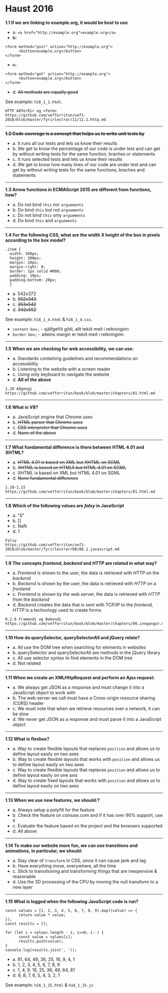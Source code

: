 # Haust 2016

**1.1 If we are linking to example.org, it would be best to use**

- a. `<a href="http://example.org">example.org</a>`
- ~~b.~~ 
```
<form method="post" action="http://example.org">
      <button>example.org</button>
</form>
```
- ~~c.~~
```
<form method="get" action="http://example.org">
      <button>example.org</button>
</form>
```
- d. ~~All methods are equally good~~

See example: `h16_1_1.html`.
```
HTTP Aðferðir og <form>
https://github.com/vefforritun/vef1-2018/blob/master/fyrirlestrar/11/11.1.http.md
```
---

**~~1.2 Code coverage is a concept that helps us to write unit tests by~~**

- a. It runs all our tests and lets us know their results
- b. We get to know the percentage of our code is under test and can get by without writing tests for the same function, braches or statements
- c. It runs selected tests and lets us know their results
- d. We get to know how many lines of our code are under test and can get by without writing tests for the same functions, braches and statements
---

**1.3 Arrow functions in ECMAScript 2015 are different from functions, how?**

- a. Do not bind `this` nor `arguements`
- b. Do bind `this` but not `arguements`
- c. Do not bind `this` only `arguements`
- d. Do bind `this` and `arguements`
---
  
**1.4 For the following CSS, what are the width X height of the box in pixels according to the box model?**
```
.item {
  width: 500px;
  height: 300px;
  margin: 20px;
  margin-right: 0;
  border: 1px solid #000;
  padding: 10px;
  padding-bottom: 20px;
  }
```
- a. 542x372
- b. ~~552x343~~
- c. ~~353x542~~
- d. ~~342x552~~

See example: `h16_1_4.html` & `h16_1_4.css`.

* `content-box;` - sjálfgefið gildi, allt tekið með í reikninginn
* `border-box;` - aðeins margin er tekið með í reikninginn
---
 
 **1.5 When we are checking for web accessibility, we can use:**
 
- a. Standards containing guidelines and recommendations on accessibility
- b. Listening to the website with a screen reader
- c. Using only keyboard to navigate the website
- d. __All of the above__
```
1.20 Aðgengi
https://github.com/vefforritun/book/blob/master/chapters/01.html.md
```
---

 **1.6 What is V8?**

- a. JavaScript engine that Chrome uses
- b. ~~HTML parser that Chrome uses~~
- c. ~~CSS interpreter that Chrome uses~~
- d. ~~None of the above~~
 ---
 
**1.7 What fundamental difference is there between HTML 4.01 and XHTML?**
 
- a. ~~HTML 4.01 is based on XML but XHTML on SGML~~
- b. ~~XHTML is based on HTML5 but HTML 4.01 on SGML~~
- c. XHTML is based on XML but HTML 4.01 on SGML
- d. ~~None fundamental difference~~
```
1.10-1.15
https://github.com/vefforritun/book/blob/master/chapters/01.html.md
```
---
 
**1.8 Which of the following values are *falsy* in JavaScript**
 
- a. "0"
- b. []
- c. NaN
- d. 1
```
Falsy
https://github.com/vefforritun/vef1-2018/blob/master/fyrirlestrar/08/08.1.javascript.md
```
---
 
**1.9 The concepts *frontend*, *backend* and *HTTP* are related in what way?**
 
- a. *Frontend* is shown to the user, the data is retrieved with *HTTP* on the *backend*
- b. *Backend* is shown by the user, the data is retrieved with *HTTP* on a *frontend*
- c. *Frontend* is shown by the web server, the data is retrieved with *HTTP* from the *backend*
- d. *Backend* creates the data that is sent with TCP/IP to the *frontend*, *HTTP* is a technology used to create forms
```
0.2.6 Framendi og Bakendi
https://github.com/vefforritun/book/blob/master/chapters/00.inngangur.md
```
--- 
 
**1.10 How do querySelector, querySelectorAll and jQuery relate?**

- a. All use the DOM tree when searching for elements in websites
- b. querySelector and querySelectorAll are methods in the jQuery library
- c. All use selector syntax to find elements in the DOM tree
- d. Not related
---

**1.11 When we create an XMLHttpRequest and perform an Ajax request:**

- a. We always get JSON as a response and must change it into a JavaScript object to work with
- b. The web server we call must have a Cross-origin resource sharing (CORS) header
- c. We must note that when we retrieve resources over a network, it can be slow
- d. We never get JSON as a response and must parse it into a JavaScript object
---

**1.12 What is flexbox?**

- a. Way to create flexible layouts that replaces `position` and allows us to define layout easily on two axes
- b. Way to create flexible layouts that works with `position` and allows us to define layout easily on two axes
- c. Way to create flexible layouts that replaces `position` and allows us to define layout easily on one axis
- d. Way to create fixed layouts that works with `position` and allows us to define layout easily on two axes
---

**1.13 When we use new features, we should:?**

- a. Always setup a polyfill for the feature
- b. Check the feature on *caniuse.com* and if it has over 90% support, use it
- c. Evaluate the feature based on the project and the browsers supported
- d. All above
---

**1.14 To make our website more fun, we can use transitions and animations, in particular, we should:**

- a. Stay clear of `transform` in CSS, since it can cause jank and lag
- b. Have everything move, everywhere, all the time
- c. Stick to transitioning and transforming things that are inexpensive & reasonable
- d. Use the 3D processing of the CPU by moving the null transform to a new layer
---

**1.15 What is logged when the following JavaScript code is run?**
```
const values = [1, 2, 3, 4, 5, 6, 7, 8, 9].map((value) => {
      return value * value;
});
const results = [];

for (let i = values.length - 1; i>=0; i--) {
      const value = values[i];
      results.push(value);
}
console.log(results.join(', '));
```

- a. 81, 64, 49, 36, 25, 16, 9, 4, 1
- b. 1, 2, 3, 4, 5, 6, 7, 8, 9
- c. 1, 4, 9, 16, 25, 36, 49, 64, 81
- d. 9, 8, 7, 6, 5, 4, 3, 2, 1

See example: `h16_1_15.html` & `h16_1_15.js`
